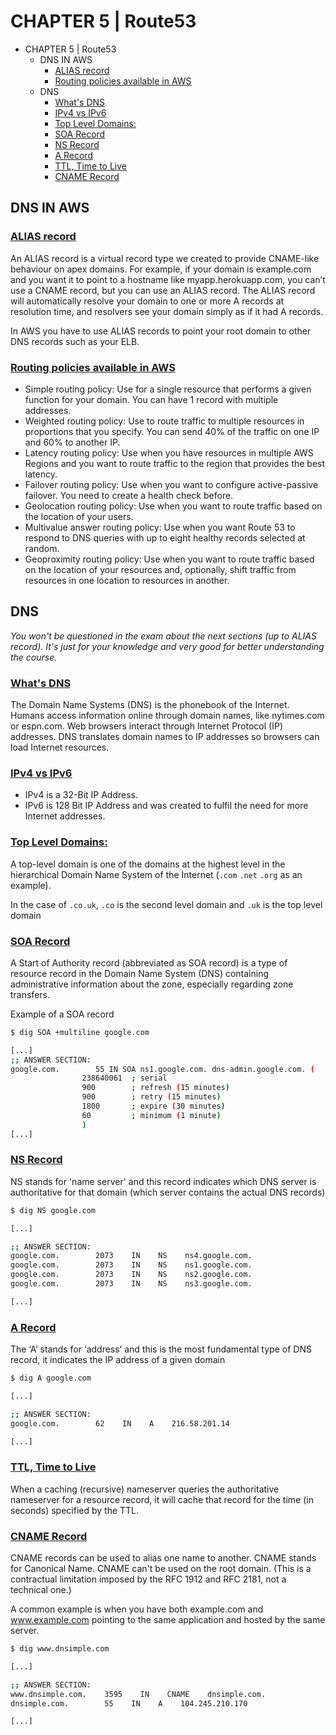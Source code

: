 # CHAPTER 5 | Route53
<!-- TOC -->

- CHAPTER 5 | Route53
  - DNS IN AWS
    - [ALIAS record](https://support.dnsimple.com/articles/alias-record/)
    - [Routing policies available in AWS](https://docs.aws.amazon.com/Route53/latest/DeveloperGuide/routing-policy.html)
  - DNS
    - [What's DNS](https://www.cloudflare.com/learning/dns/what-is-dns/)
    - [IPv4 vs IPv6](https://www.guru99.com/difference-ipv4-vs-ipv6.html)
    - [Top Level Domains:](https://en.wikipedia.org/wiki/Top-level_domain)
    - [SOA Record](https://en.wikipedia.org/wiki/SOA_record)
    - [NS Record](https://www.cloudflare.com/learning/dns/dns-records/dns-ns-record/)
    - [A Record](https://www.cloudflare.com/learning/dns/dns-records/dns-a-record/)
    - [TTL, Time to Live](https://en.wikipedia.org/wiki/Time_to_live#DNS_records)
    - [CNAME Record](https://support.dnsimple.com/articles/cname-record/)

<!-- /TOC -->

## DNS IN AWS

### [ALIAS record](https://support.dnsimple.com/articles/alias-record/)

An ALIAS record is a virtual record type we created to provide CNAME-like behaviour on apex domains.
For example, if your domain is example.com and you want it to point to a hostname like myapp.herokuapp.com, you can’t use a CNAME record, but you can use an ALIAS record. The ALIAS record will automatically resolve your domain to one or more A records at resolution time, and resolvers see your domain simply as if it had A records.

In AWS you have to use ALIAS records to point your root domain to other DNS records such as your ELB.


### [Routing policies available in AWS](https://docs.aws.amazon.com/Route53/latest/DeveloperGuide/routing-policy.html)

* Simple routing policy: Use for a single resource that performs a given function for your domain. You can have 1 record with multiple addresses.
* Weighted routing policy: Use to route traffic to multiple resources in proportions that you specify. You can send 40% of the traffic on one IP and 60% to another IP.
* Latency routing policy: Use when you have resources in multiple AWS Regions and you want to route traffic to the region that provides the best latency.
* Failover routing policy: Use when you want to configure active-passive failover.
You need to create a health check before.
* Geolocation routing policy: Use when you want to route traffic based on the location of your users.
* Multivalue answer routing policy: Use when you want Route 53 to respond to DNS queries with up to eight healthy records selected at random.
* Geoproximity routing policy: Use when you want to route traffic based on the location of your resources and, optionally, shift traffic from resources in one location to resources in another.

## DNS

_You won't be questioned in the exam about the next sections (up to ALIAS record).
It's just for your knowledge and very good for better understanding the course._

### [What's DNS](https://www.cloudflare.com/learning/dns/what-is-dns/)

The Domain Name Systems (DNS) is the phonebook of the Internet. Humans access information online through domain names, like nytimes.com or espn.com. Web browsers interact through Internet Protocol (IP) addresses. DNS translates domain names to IP addresses so browsers can load Internet resources.

### [IPv4 vs IPv6](https://www.guru99.com/difference-ipv4-vs-ipv6.html)

* IPv4 is a 32-Bit IP Address.
* IPv6 is 128 Bit IP Address and was created to fulfil the need for more Internet addresses.

### [Top Level Domains:](https://en.wikipedia.org/wiki/Top-level_domain)

A top-level domain is one of the domains at the highest level in the hierarchical Domain Name System of the Internet (```.com``` ```.net``` ```.org``` as an example).

In the case of ```.co.uk```, ```.co``` is the second level domain and ```.uk``` is the top level domain

### [SOA Record](https://en.wikipedia.org/wiki/SOA_record)

A Start of Authority record (abbreviated as SOA record) is a type of resource record in the Domain Name System (DNS) containing administrative information about the zone, especially regarding zone transfers.

Example of a SOA record

```bash
$ dig SOA +multiline google.com

[...]
;; ANSWER SECTION:
google.com.        55 IN SOA ns1.google.com. dns-admin.google.com. (
                238640061  ; serial
                900        ; refresh (15 minutes)
                900        ; retry (15 minutes)
                1800       ; expire (30 minutes)
                60         ; minimum (1 minute)
                )
[...]
```

### [NS Record](https://www.cloudflare.com/learning/dns/dns-records/dns-ns-record/)

NS stands for 'name server' and this record indicates which DNS server is authoritative for that domain (which server contains the actual DNS records)

```bash
$ dig NS google.com

[...]

;; ANSWER SECTION:
google.com.        2073    IN    NS    ns4.google.com.
google.com.        2073    IN    NS    ns1.google.com.
google.com.        2073    IN    NS    ns2.google.com.
google.com.        2073    IN    NS    ns3.google.com.

[...]
```

### [A Record](https://www.cloudflare.com/learning/dns/dns-records/dns-a-record/)

The ‘A’ stands for ‘address’ and this is the most fundamental type of DNS record, it indicates the IP address of a given domain

```bash
$ dig A google.com

[...]

;; ANSWER SECTION:
google.com.        62    IN    A    216.58.201.14

[...]
```

### [TTL, Time to Live](https://en.wikipedia.org/wiki/Time_to_live#DNS_records)

When a caching (recursive) nameserver queries the authoritative nameserver for a resource record, it will cache that record for the time (in seconds) specified by the TTL.

### [CNAME Record](https://support.dnsimple.com/articles/cname-record/)

CNAME records can be used to alias one name to another. CNAME stands for Canonical Name.
CNAME can't be used on the root domain. (This is a contractual limitation imposed by the RFC 1912 and RFC 2181, not a technical one.)


A common example is when you have both example.com and www.example.com pointing to the same application and hosted by the same server.

```bash
$ dig www.dnsimple.com

[...]

;; ANSWER SECTION:
www.dnsimple.com.    3595    IN    CNAME    dnsimple.com.
dnsimple.com.        55    IN    A    104.245.210.170

[...]
```